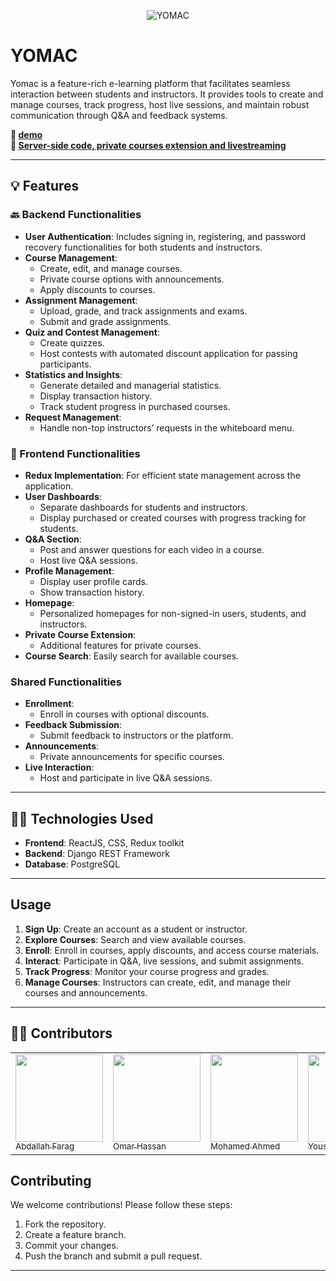 <div align="center">
  
  ![YOMAC](https://i.imgur.com/p2nd1Q5.jpeg)
  
</div>

# **YOMAC**

Yomac is a feature-rich e-learning platform that facilitates seamless interaction between students and instructors. It provides tools to create and manage courses, track progress, host live sessions, and maintain robust communication through Q&A and feedback systems.

**🔖 [demo](https://yomac-public-7m6c.vercel.app)**
<br>
**🔖 [Server-side code, private courses extension and livestreaming](https://github.com/MoBahgat010/YOMAC)**

---

## 💡 Features

### 🔙 Backend Functionalities

- **User Authentication**: Includes signing in, registering, and password recovery functionalities for both students and instructors.
- **Course Management**:
  - Create, edit, and manage courses.
  - Private course options with announcements.
  - Apply discounts to courses.
- **Assignment Management**:
  - Upload, grade, and track assignments and exams.
  - Submit and grade assignments.
- **Quiz and Contest Management**:
  - Create quizzes.
  - Host contests with automated discount application for passing participants.
- **Statistics and Insights**:
  - Generate detailed and managerial statistics.
  - Display transaction history.
  - Track student progress in purchased courses.
- **Request Management**:
  - Handle non-top instructors’ requests in the whiteboard menu.

### 💄 Frontend Functionalities

- **Redux Implementation**: For efficient state management across the application.
- **User Dashboards**:
  - Separate dashboards for students and instructors.
  - Display purchased or created courses with progress tracking for students.
- **Q&A Section**:
  - Post and answer questions for each video in a course.
  - Host live Q&A sessions.
- **Profile Management**:
  - Display user profile cards.
  - Show transaction history.
- **Homepage**:
  - Personalized homepages for non-signed-in users, students, and instructors.
- **Private Course Extension**:
  - Additional features for private courses.
- **Course Search**: Easily search for available courses.

### Shared Functionalities

- **Enrollment**:
  - Enroll in courses with optional discounts.
- **Feedback Submission**:
  - Submit feedback to instructors or the platform.
- **Announcements**:
  - Private announcements for specific courses.
- **Live Interaction**:
  - Host and participate in live Q&A sessions.

---

## 👨‍💻 Technologies Used

- **Frontend**: ReactJS, CSS, Redux toolkit
- **Backend**: Django REST Framework
- **Database**: PostgreSQL

---

## Usage

1. **Sign Up**: Create an account as a student or instructor.
2. **Explore Courses**: Search and view available courses.
3. **Enroll**: Enroll in courses, apply discounts, and access course materials.
4. **Interact**: Participate in Q&A, live sessions, and submit assignments.
5. **Track Progress**: Monitor your course progress and grades.
6. **Manage Courses**: Instructors can create, edit, and manage their courses and announcements.

---

## 🧑‍🍳 Contributors

<table>
<tr>
  <td> 
	<a href = "https://github.com/Abdallah-farag27">
	  <img src = "https://github.com/Abdallah-farag27.png" width = 140>
	  <br />
	  <sub> Abdallah Farag </sub>
	</a>
  </td>
  <td> 
	<a href = "https://github.com/OmarHassan2003">
	  <img src = "https://github.com/OmarHassan2003.png" width = 140>
	  <br />
	  <sub> Omar Hassan </sub>
	</a>
  </td>
  <td> 
  <a href = "https://github.com/MoBahgat010">
	  <img src = "https://github.com/MoBahgat010.png" width = 140>
	  <br />
	  <sub> Mohamed Ahmed</sub>
	</a>
  </td>
  <td>
  <a href = "https://github.com/Youssefwafa7">
	  <img src = "https://github.com/Youssefwafa7.png" width = 140>
	  <br />
	  <sub> Youssef Wafa </sub>
	</a>
  <td>
  </td>
</tr>
</table>

## Contributing

We welcome contributions! Please follow these steps:

1. Fork the repository.
2. Create a feature branch.
3. Commit your changes.
4. Push the branch and submit a pull request.

---
